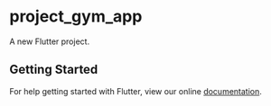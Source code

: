 # project_gym_app

A new Flutter project.

## Getting Started

For help getting started with Flutter, view our online
[documentation](http://flutter.io/).
